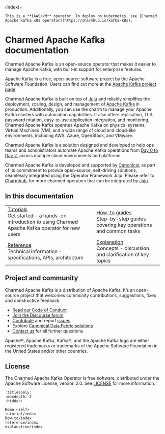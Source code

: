 (index)=

```{note}
This is a **IAAS/VM** operator. To deploy on Kubernetes, see [Charmed Apache Kafka K8s operator](https://charmhub.io/kafka-k8s).
```

# Charmed Apache Kafka documentation

Charmed Apache Kafka is an open-source operator that makes it easier to manage Apache Kafka, with built-in support for enterprise features. 

Apache Kafka is a free, open-source software project by the Apache Software Foundation. Users can find out more at the [Apache Kafka project page](https://kafka.apache.org).

Charmed Apache Kafka is built on top of [Juju](https://juju.is/) and reliably simplifies the deployment, scaling, design, and management of [Apache Kafka](https://kafka.apache.org/) in production. Additionally, you can use the charm to manage your Apache Kafka clusters with automation capabilities. It also offers replication, TLS, password rotation, easy-to-use application integration, and monitoring.
Charmed Apache Kafka operates Apache Kafka on physical systems, Virtual Machines (VM), and a wide range of cloud and cloud-like environments, including AWS, Azure, OpenStack, and VMware. 

Charmed Apache Kafka is a solution designed and developed to help ops teams and 
administrators automate Apache Kafka operations from [Day 0 to Day 2](https://codilime.com/blog/day-0-day-1-day-2-the-software-lifecycle-in-the-cloud-age/), across multiple cloud environments and platforms.

Charmed Apache Kafka is developed and supported by [Canonical](https://canonical.com/), as part of its commitment to 
provide open-source, self-driving solutions, seamlessly integrated using the Operator Framework Juju. Please 
refer to [Charmhub](https://charmhub.io/), for more charmed operators that can be integrated by [Juju](https://juju.is/).

## In this documentation

| | |
|--|--|
|  [Tutorials](tutorial-introduction)</br>  Get started - a hands-on introduction to using Charmed Apache Kafka operator for new users </br> |  [How-to guides](how-to/manage-units) </br> Step-by-step guides covering key operations and common tasks |
| [Reference](reference/file-system-paths) </br> Technical information - specifications, APIs, architecture | [Explanation](explanation/security) </br> Concepts - discussion and clarification of key topics  |

## Project and community

Charmed Apache Kafka is a distribution of Apache Kafka. It’s an open-source project that welcomes community contributions, suggestions, fixes and constructive feedback.

- [Read our Code of Conduct](https://ubuntu.com/community/code-of-conduct)
- [Join the Discourse forum](https://discourse.charmhub.io/tag/kafka)
- [Contribute](https://github.com/canonical/kafka-operator/blob/main/CONTRIBUTING.md) and report [issues](https://github.com/canonical/kafka-operator/issues/new)
- Explore [Canonical Data Fabric solutions](https://canonical.com/data)
- [Contact us](https://discourse.charmhub.io/t/13107) for all further questions

Apache®, Apache Kafka, Kafka®, and the Apache Kafka logo are either registered trademarks or trademarks of the Apache Software Foundation in the United States and/or other countries.

## License

The Charmed Apache Kafka Operator is free software, distributed under the Apache Software License, version 2.0. See [LICENSE](https://github.com/canonical/kafka-operator/blob/main/LICENSE) for more information.

```{toctree}
:titlesonly:
:maxdepth: 2
:hidden:

Home <self>
tutorial/index
how-to/index
reference/index
explanation/index
```

